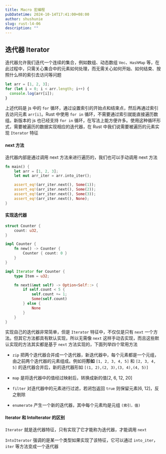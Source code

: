 ```yaml
---
title: Macro 宏编程
pubDatetime: 2024-10-14T17:41:00+08:00
author: shushunie
slug: rust-l4-06
description: ""
---
```


## 迭代器 Iterator

迭代器允许我们迭代一个连续的集合，例如数组、动态数组 `Vec`、`HashMap` 等，在此过程中，只需关心集合中的元素如何处理，而无需关心如何开始、如何结束、按照什么样的索引去访问等问题

```javascript
let arr = [1, 2, 3];
for (let i = 0; i < arr.length; i++) {
  console.log(arr[i]);
}
```

上述代码是 js 中的 `for` 循环，通过设置索引的开始点和结束点，然后再通过索引去访问元素 `arr[i]`。Rust 中使用 `for in` 循环，不需要通过索引就能直接遍历数组。新版本的 js 也已经支持 `for in` 循环，在写法上能方便许多。使用这种循环形式，需要被遍历的数据实现相应的迭代器，在 Rust 中我们说需要被遍历的元素实现 `Iterator` 特征

#### next 方法

迭代器内部是通过调用 next 方法来进行遍历的，我们也可以手动调用 next 方法

```rust
fn main() {
    let arr = [1, 2, 3];
    let mut arr_iter = arr.into_iter();

    assert_eq!(arr_iter.next(), Some(1));
    assert_eq!(arr_iter.next(), Some(2));
    assert_eq!(arr_iter.next(), Some(3));
    assert_eq!(arr_iter.next(), None);
}
```

#### 实现迭代器

```rust
struct Counter {
    count: u32,
}

impl Counter {
    fn new() -> Counter {
        Counter { count: 0 }
    }
}

impl Iterator for Counter {
    type Item = u32;

    fn next(&mut self) -> Option<Self::> {
        if self.count < 5 {
            self.count += 1;
            Some(self.count)
        } else {
            None
        }
    }
}

```

实现自己的迭代器非常简单，但是 `Iterator` 特征中，不仅仅是只有 `next` 一个方法。但其它方法都具有默认实现，所以无需像 `next` 这样手动去实现，而且这些默认实现的方法其实都是基于 `next` 方法实现的，下面列举四个常用方法

- `zip` 把两个迭代器合并成一个迭代器，新迭代器中，每个元素都是一个元组，由之前两个迭代器的元素组成。例如将**形如** `[1, 2, 3, 4, 5]` 和 `[2, 3, 4, 5]` 的迭代器合并后，新的迭代器形如 `[(1, 2),(2, 3),(3, 4),(4, 5)]`

- `map` 是将迭代器中的值经过映射后，转换成新的值[2, 6, 12, 20]

- `filter` 对迭代器中的元素进行过滤，若闭包返回 `true` 则保留元素[6, 12]，反之剔除

- `enumerate` 产生一个新的迭代器，其中每个元素均是元组 `(索引，值)`

#### Iterator 和 IntoIterator 的区别

`Iterator` 就是迭代器特征，只有实现了它才能称为迭代器，才能调用 `next`

`IntoIterator` 强调的是某一个类型如果实现了该特征，它可以通过 `into_iter`，`iter` 等方法变成一个迭代器

